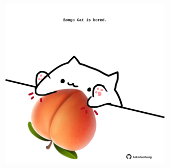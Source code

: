 <!-- built at 22/05/2024, 19:00:41 UTC -->
<p align="center">
  <img width="500" height="500" src="./ReadmeImage.svg">
</p>
